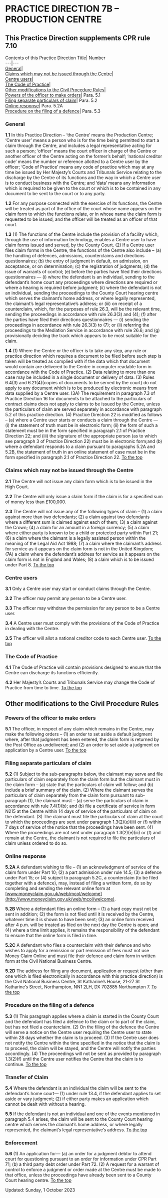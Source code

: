 # PRACTICE DIRECTION 7B – PRODUCTION CENTRE
## This Practice Direction supplements CPR rule 7.10
Contents of this Practice Direction
Title| Number  
---|---  
[General](https://www.justice.gov.uk/courts/procedure-rules/civil/rules/part07/pd_part07c#1.1)|   
[Claims which may not be issued through the Centre](https://www.justice.gov.uk/courts/procedure-rules/civil/rules/part07/pd_part07c#2.1)|   
[Centre users](https://www.justice.gov.uk/courts/procedure-rules/civil/rules/part07/pd_part07c#3.1)|   
[The Code of Practice](https://www.justice.gov.uk/courts/procedure-rules/civil/rules/part07/pd_part07c#4.1)|   
[Other modifications to the Civil Procedure Rules](https://www.justice.gov.uk/courts/procedure-rules/civil/rules/part07/pd_part07c#5)|   
[Powers of the officer to make orders](https://www.justice.gov.uk/courts/procedure-rules/civil/rules/part07/pd_part07c#5.1)| Para. 5.1  
[Filing separate particulars of claim](https://www.justice.gov.uk/courts/procedure-rules/civil/rules/part07/pd_part07c#5.2)| Para. 5.2  
[Online response](https://www.justice.gov.uk/courts/procedure-rules/civil/rules/part07/pd_part07c#5.2A)| Para. 5.2A  
[Procedure on the filing of a defence](https://www.justice.gov.uk/courts/procedure-rules/civil/rules/part07/pd_part07c#5.3)| Para. 5.3  
### General

**1.1** In this Practice Direction –
‘the Centre’ means the Production Centre;
‘Centre user’ means a person who is for the time being permitted to start a claim through the Centre, and includes a legal representative acting for such a person;
‘officer’ means the court officer in charge of the Centre or another officer of the Centre acting on the former’s behalf;
‘national creditor code’ means the number or reference allotted to a Centre user by the officer;
‘Code of Practice’ means any code of practice which may at any time be issued by Her Majesty’s Courts and Tribunals Service relating to the discharge by the Centre of its functions and the way in which a Centre user is to conduct business with the Centre; and
‘data’ means any information which is required to be given to the court or which is to be contained in any document to be sent to the court or to any party.

**1.2** For any purpose connected with the exercise of its functions, the Centre will be treated as part of the office of the court whose name appears on the claim form to which the functions relate, or in whose name the claim form is requested to be issued, and the officer will be treated as an officer of that court.

**1.3**
(1) The functions of the Centre include the provision of a facility which, through the use of information technology, enables a Centre user to have claim forms issued and served, by the County Court.
(2) If a Centre user files claim forms in the Centre, the functions of the Centre also include –
(a) the handling of defences, admissions, counterclaims and directions questionnaires;
(b) the entry of judgment in default, on admission, on acceptance, or on determination;
(c) the registration of judgments;
(d) the issue of warrants of control;
(e) before the parties have filed their directions questionnaires —
(i) where the defendant is an individual, sending to the defendant’s home court any proceedings where directions are required or where a hearing is required before judgment;
(ii) where the defendant is not an individual, sending the proceedings to the County Court hearing centre which serves the claimant’s home address, or where legally represented, the claimant’s legal representative’s address; or
(iii) on receipt of a counterclaim, which, for the purposes of rule 26.3, will be the relevant time, sending the proceedings in accordance with rule 26.3(3) and (4);
(f) after the parties have filed their directions questionnaires —
(i) sending the proceedings in accordance with rule 26.3(3) to (7); or
(ii) referring the proceedings to the Mediation Service in accordance with rule 26.6; and
(g) provisionally deciding the track which appears to be most suitable for the claim.

**1.4**
(1) Where the Centre or the officer is to take any step, any rule or practice direction which requires a document to be filed before such step is taken will be treated as complied with if the data which that document would contain are delivered to the Centre in computer readable form in accordance with the Code of Practice.
(2) Data relating to more than one case may be included in a single document or delivery of data.
(3) Rules 6.4(3) and 6.21(4)(copies of documents to be served by the court) do not apply to any document which is to be produced by electronic means from data supplied by a Centre user.
(3A) The requirement in paragraph 7.3 of Practice Direction 16 for documents to be attached to the particulars of contract claims does not apply to claims to be issued by the Centre, unless the particulars of claim are served separately in accordance with paragraph 5.2 of this practice direction.
(4) Practice Direction 22 is modified as follows –
(a) where a Centre user starts or conducts a claim through the Centre —
(i) the statement of truth must be in electronic form;
(ii) the form of such a statement must be in the form specified in paragraph 2.1 of Practice Direction 22; and
(iii) the signature of the appropriate person (as to which see paragraph 3 of Practice Direction 22) must be in electronic form;and
(b) where a defendant responds to a claim pursuant to paragraphs 5.2A and 5.2B, the statement of truth in an online statement of case must be in the form specified in paragraph 2.1 of Practice Direction 22.
[To the top](https://www.justice.gov.uk/courts/procedure-rules/civil/rules/part07/pd_part07c#top)
### Claims which may not be issued through the Centre

**2.1** The Centre will not issue any claim form which is to be issued in the High Court.

**2.2** The Centre will only issue a claim form if the claim is for a specified sum of money less than £100,000.

**2.3** The Centre will not issue any of the following types of claim –
(1) a claim against more than two defendants;
(2) a claim against two defendants where a different sum is claimed against each of them;
(3) a claim against the Crown;
(4) a claim for an amount in a foreign currency;
(5) a claim where either party is known to be a child or protected party within Part 21;
(6) a claim where the claimant is a legally assisted person within the meaning of the Legal Aid Act 1988;
(7) a claim where the claimant’s address for service as it appears on the claim form is not in the United Kingdom;
(7A) a claim where the defendant’s address for service as it appears on the claim form is not in England and Wales;
(8) a claim which is to be issued under Part 8.
[To the top](https://www.justice.gov.uk/courts/procedure-rules/civil/rules/part07/pd_part07c#top)
### Centre users

**3.1** Only a Centre user may start or conduct claims through the Centre.

**3.2** The officer may permit any person to be a Centre user.

**3.3** The officer may withdraw the permission for any person to be a Centre user.

**3.4** A Centre user must comply with the provisions of the Code of Practice in dealing with the Centre.

**3.5** The officer will allot a national creditor code to each Centre user.
[To the top](https://www.justice.gov.uk/courts/procedure-rules/civil/rules/part07/pd_part07c#top)
### The Code of Practice

**4.1** The Code of Practice will contain provisions designed to ensure that the Centre can discharge its functions efficiently.

**4.2** Her Majesty’s Courts and Tribunals Service may change the Code of Practice from time to time.
[To the top](https://www.justice.gov.uk/courts/procedure-rules/civil/rules/part07/pd_part07c#top)
## Other modifications to the Civil Procedure Rules
### Powers of the officer to make orders

**5.1** The officer, in respect of any claim which remains in the Centre, may make the following orders –
(1) an order to set aside a default judgment where, after that judgment has been entered, the claim form is returned by the Post Office as undelivered; and
(2) an order to set aside a judgment on application by a Centre user.
[To the top](https://www.justice.gov.uk/courts/procedure-rules/civil/rules/part07/pd_part07c#top)
### Filing separate particulars of claim

**5.2**
(1) Subject to the sub-paragraphs below, the claimant may serve and file particulars of claim separately from the claim form but the claimant must in the claim form –
(a) state that the particulars of claim will follow; and
(b) include a brief summary of the claim.
(2) Where the claimant serves the particulars of claim separately from the claim form pursuant to sub-paragraph (1), the claimant must –
(a) serve the particulars of claim in accordance with rule 7.4(1)(b); and
(b) file a certificate of service in form N215 at the Centre within 14 days of service of the particulars of claim on the defendant.
(3) The claimant must file the particulars of claim at the court to which the proceedings are sent under paragraph 1.3(2)(e)(iii) or (f) within 7 days of service of the notice that the proceedings have been sent.
(4) Where the proceedings are not sent under paragraph 1.3(2)(e)(iii) or (f) and remain at the Centre, the claimant is not required to file the particulars of claim unless ordered to do so.
### Online response

**5.2A** A defendant wishing to file –
(1) an acknowledgment of service of the claim form under Part 10;
(2) a part admission under rule 14.5;
(3) a defence under Part 15; or
(4) subject to paragraph 5.2C, a counterclaim (to be filed together with a defence), may, instead of filing a written form, do so by completing and sending the relevant online form at [www.moneyclaim.gov.uk/web/mcol/welcome](http://www.moneyclaim.gov.uk/web/mcol/welcome).

**5.2B** Where a defendant files an online form –
(1) a hard copy must not be sent in addition;
(2) the form is not filed until it is received by the Centre, whatever time it is shown to have been sent;
(3) an online form received after 4 p.m. will be treated as filed on the next day the Centre is open; and
(4) where a time limit applies, it remains the responsibility of the defendant to ensure that the online form is filed in time.

**5.2C** A defendant who files a counterclaim with their defence and who wishes to apply for a remission or part remission of fees must not use Money Claim Online and must file their defence and claim form in written form at the Civil National Business Centre.

**5.2D** The address for filing any document, application or request (other than one which is filed electronically in accordance with this practice direction) is the Civil National Business Centre, St Katharine’s House, 21-27 St Katharine’s Street, Northampton, NN1 2LH, DX 702885 Northampton 7.
[To the top](https://www.justice.gov.uk/courts/procedure-rules/civil/rules/part07/pd_part07c#top)
### Procedure on the filing of a defence

**5.3**
(1) This paragraph applies where a claim is started in the County Court and the defendant has filed a defence to the claim or to part of the claim, but has not filed a counterclaim.
(2) On the filing of the defence the Centre will serve a notice on the Centre user requiring the Centre user to state within 28 days whether the claim is to proceed.
(3) If the Centre user does not notify the Centre within the time specified in the notice that the claim is to proceed, the claim will be stayed, and the Centre will notify the parties accordingly.
(4) The proceedings will not be sent as provided by paragraph 1.3(2)(f) until the Centre user notifies the Centre that the claim is to continue.
[To the top](https://www.justice.gov.uk/courts/procedure-rules/civil/rules/part07/pd_part07c#top)
### Transfer of Claim

**5.4** Where the defendant is an individual the claim will be sent to the defendant’s home court—
(1) under rule 13.4, if the defendant applies to set aside or vary judgment;
(2) if either party makes an application which cannot be dealt with without a hearing.

**5.5** If the defendant is not an individual and one of the events mentioned in paragraph 5.4 arises, the claim will be sent to the County Court hearing centre which serves the claimant’s home address, or where legally represented, the claimant’s legal representative’s address.
[To the top](https://www.justice.gov.uk/courts/procedure-rules/civil/rules/part07/pd_part07c#top)
### Enforcement

**5.6**
(1) An application for—
(a) an order for a judgment debtor to attend court for questioning pursuant to an order for information under CPR Part 71;
(b) a third party debt order under Part 72.
(2) A request for a warrant of control to enforce a judgment or order made at the Centre must be made to that office, unless the proceedings have already been sent to a County Court hearing centre.
[To the top](https://www.justice.gov.uk/courts/procedure-rules/civil/rules/part07/pd_part07c#top)

Updated: Sunday, 1 October 2023
